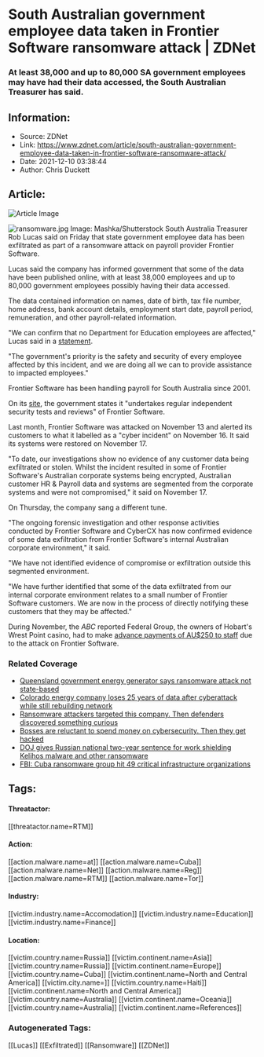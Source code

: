 # South Australian government employee data taken in Frontier Software ransomware attack | ZDNet
### At least 38,000 and up to 80,000 SA government employees may have had their data accessed, the South Australian Treasurer has said.

## Information:
+ Source: ZDNet
+ Link: https://www.zdnet.com/article/south-australian-government-employee-data-taken-in-frontier-software-ransomware-attack/
+ Date: 2021-12-10 03:38:44
+ Author: Chris Duckett


## Article:
![Article Image](https://www.zdnet.com/a/img/resize/51cef110795c4a7618387e54683e272d8bf7d0b4/2021/10/19/bb09ae72-176f-49df-b73d-e6f64fc795ea/ransomware.jpg?width=770&height=578&fit=crop&auto=webp)

![ransomware.jpg](https://www.zdnet.com/a/img/resize/02b5e515960b444238f76a7c2403535ab59f5119/2021/10/19/bb09ae72-176f-49df-b73d-e6f64fc795ea/ransomware.jpg?width=1200&fit=bounds&auto=webp)
 Image: Mashka/Shutterstock
 South Australia Treasurer Rob Lucas said on Friday that state government employee data has been exfiltrated as part of a ransomware attack on payroll provider Frontier Software. 

Lucas said the company has informed government that some of the data have been published online, with at least 38,000 employees and up to 80,000 government employees possibly having their data accessed. 

The data contained information on names, date of birth, tax file number, home address, bank account details, employment start date, payroll period, remuneration, and other payroll-related information. 

"We can confirm that no Department for Education employees are affected," Lucas said in a [statement](https://www.roblucas.com.au/media-releases/statement-re-ransomware-cyber-attack-directed-at-frontier-software/). 

"The government's priority is the safety and security of every employee affected by this incident, and we are doing all we can to provide assistance to impacted employees." 

Frontier Software has been handling payroll for South Australia since 2001. 

On its [site](https://www.sa.gov.au/topics/emergencies-and-safety/types/cyber-security/frontier-software-data-breach), the government states it "undertakes regular independent security tests and reviews" of Frontier Software. 






Last month, Frontier Software was attacked on November 13 and alerted its customers to what it labelled as a "cyber incident" on November 16. It said its systems were restored on November 17. 

"To date, our investigations show no evidence of any customer data being exfiltrated or stolen. Whilst the incident resulted in some of Frontier Software's Australian corporate systems being encrypted, Australian customer HR & Payroll data and systems are segmented from the corporate systems and were not compromised," it said on November 17. 

On Thursday, the company sang a different tune. 

"The ongoing forensic investigation and other response activities conducted by Frontier Software and CyberCX has now confirmed evidence of some data exfiltration from Frontier Software's internal Australian corporate environment," it said. 

"We have not identified evidence of compromise or exfiltration outside this segmented environment. 

"We have further identified that some of the data exfiltrated from our internal corporate environment relates to a small number of Frontier Software customers. We are now in the process of directly notifying these customers that they may be affected." 

During November, the *ABC* reported Federal Group, the owners of Hobart's Wrest Point casino, had to make [advance payments of AU$250 to staff](https://www.abc.net.au/news/2021-11-17/tasmanian-federal-group-suffers-second-cyber-attack/100625890) due to the attack on Frontier Software. 

### Related Coverage

* [Queensland government energy generator says ransomware attack not state-based](/article/queensland-government-energy-generator-says-ransomware-attack-not-state-based/)
* [Colorado energy company loses 25 years of data after cyberattack while still rebuilding network](/article/colorado-energy-company-loses-25-years-of-data-after-cyberattack-still-rebuilding-network/)
* [Ransomware attackers targeted this company. Then defenders discovered something curious](/article/ransomware-attackers-targeted-this-company-then-defenders-discovered-something-curious/)
* [Bosses are reluctant to spend money on cybersecurity. Then they get hacked](/article/too-many-bosses-are-reluctant-to-spend-money-on-cybersecurity-then-they-get-hacked/)
* [DOJ gives Russian national two-year sentence for work shielding Kelihos malware and other ransomware](/article/doj-gives-russian-national-two-year-sentence-for-work-shielding-kelihos-malware-and-other-ransomware/)
* [FBI: Cuba ransomware group hit 49 critical infrastructure organizations](/article/fbi-cuba-ransomware-hit-49-critical-infrastructure-organizations/)





## Tags:

#### Threatactor:
[[threatactor.name=RTM]]

#### Action:
[[action.malware.name=at]] [[action.malware.name=Cuba]] [[action.malware.name=Net]] [[action.malware.name=Reg]] [[action.malware.name=RTM]] [[action.malware.name=Tor]]

#### Industry:
[[victim.industry.name=Accomodation]] [[victim.industry.name=Education]] [[victim.industry.name=Finance]]

#### Location:
[[victim.country.name=Russia]] [[victim.continent.name=Asia]] [[victim.country.name=Russia]] [[victim.continent.name=Europe]] [[victim.country.name=Cuba]] [[victim.continent.name=North and Central America]] [[victim.city.name=]] [[victim.country.name=Haiti]] [[victim.continent.name=North and Central America]] [[victim.country.name=Australia]] [[victim.continent.name=Oceania]] [[victim.country.name=Australia]] [[victim.continent.name=References]]

### Autogenerated Tags:
[[Lucas]] [[Exfiltrated]] [[Ransomware]] [[ZDNet]]

